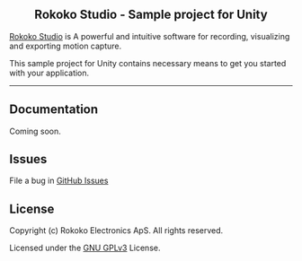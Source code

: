 <h2 align="center"> Rokoko Studio - Sample project for Unity</h1>

[Rokoko Studio](https://www.rokoko.com/en/products/studio) is A powerful and intuitive software for recording, visualizing and exporting motion capture.

This sample project for Unity contains necessary means to get you started with your application.

---

## Documentation

Coming soon.

## Issues

File a bug in [GitHub Issues](https://github.com/RokokoElectronics/studio-unity-sample-project/issues)

## License

Copyright (c) Rokoko Electronics ApS. All rights reserved.

Licensed under the [GNU GPLv3](https://github.com/RokokoElectronics/rokoko-studio-unity-sample-project/blob/master/LICENSE.md) License.